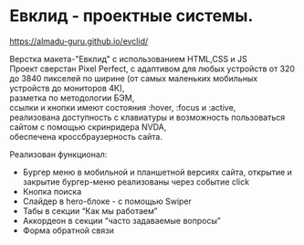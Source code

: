 # Евклид - проектные системы.
https://almadu-guru.github.io/evclid/<br>

Верстка макета-"Евклид" с использованием HTML,CSS и JS<br>
Проект сверстан Pixel Perfect, с адаптивом для любых устройств от 320 до 3840 пикселей по ширине (от самых маленьких мобильных устройств до мониторов 4К),<br>
разметка по методологии БЭМ,<br>
ссылки и кнопки имеют состояния :hover, :focus и :active,<br>
реализована доступность с клавиатуры и возможность пользоваться сайтом с помощью скринридера NVDA,<br>
обеспечена кроссбраузерность сайта.<br>

Реализован функционал:<br>
- Бургер меню в мобильной и планшетной версиях сайта, открытие и закрытие бургер-меню реализованы через событие click<br>
- Кнопка поиска<br>
- Слайдер в hero-блоке - с помощью Swiper<br>
- Табы в секции “Как мы работаем”<br>
- Аккордеон в секции “часто задаваемые вопросы”<br>
- Форма обратной связи
